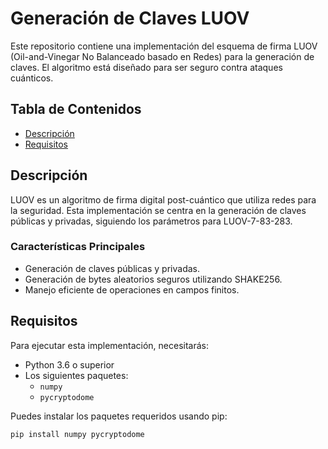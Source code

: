 # Generación de Claves LUOV

Este repositorio contiene una implementación del esquema de firma LUOV (Oil-and-Vinegar No Balanceado basado en Redes) para la generación de claves. El algoritmo está diseñado para ser seguro contra ataques cuánticos.

## Tabla de Contenidos

- [Descripción](#descripción)
- [Requisitos](#requisitos)

## Descripción

LUOV es un algoritmo de firma digital post-cuántico que utiliza redes para la seguridad. Esta implementación se centra en la generación de claves públicas y privadas, siguiendo los parámetros para LUOV-7-83-283.

### Características Principales

- Generación de claves públicas y privadas.
- Generación de bytes aleatorios seguros utilizando SHAKE256.
- Manejo eficiente de operaciones en campos finitos.

## Requisitos

Para ejecutar esta implementación, necesitarás:

- Python 3.6 o superior
- Los siguientes paquetes:
  - `numpy`
  - `pycryptodome`

Puedes instalar los paquetes requeridos usando pip:

```bash 
pip install numpy pycryptodome
```